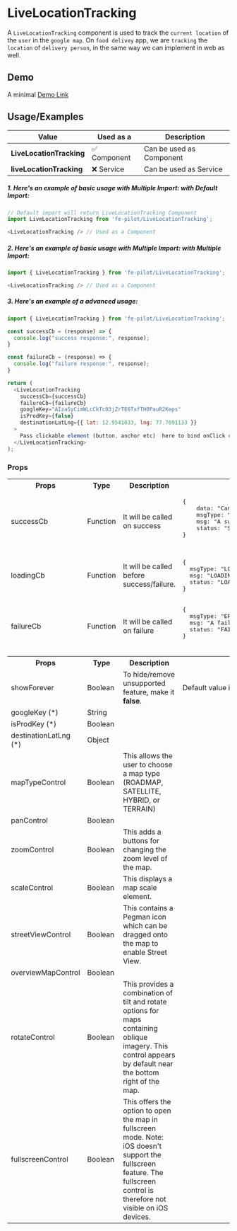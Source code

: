 # LiveLocationTracking

A ```LiveLocationTracking``` component is used to track the ```current location``` of the ```user``` in the ```google map```. On ```food delivey``` app, we are ```tracking``` the ```location``` of ```delivery person```, in the same way we can implement in web as well.


## Demo

A minimal [Demo Link](https://6jpxdq.csb.app/?component=LiveLocationTracking)


## Usage/Examples

| Value |  Used as a  | Description|
|--------- | -------- |-----------------|
| <b>LiveLocationTracking</b> | :white_check_mark: Component | Can be used as Component |
| <b>liveLocationTracking<b> | :x: Service | Can be used as Service |

##### 1. Here's an example of basic usage with Multiple Import: with Default Import:
```javascript
// Default import will return LiveLocationTracking Component
import LiveLocationTracking from 'fe-pilot/LiveLocationTracking';

<LiveLocationTracking /> // Used as a Component

```

##### 2. Here's an example of basic usage with Multiple Import: with Multiple Import:
```javascript
import { LiveLocationTracking } from 'fe-pilot/LiveLocationTracking';

<LiveLocationTracking /> // Used as a Component

```

##### 3. Here's an example of a advanced usage:

```javascript
import { LiveLocationTracking } from 'fe-pilot/LiveLocationTracking';

const successCb = (response) => {
  console.log("success response:", response);
}

const failureCb = (response) => {
  console.log("failure response:", response);
}

return (
  <LiveLocationTracking
    successCb={successCb}
    failureCb={failureCb}
    googleKey="AIzaSyCimWLcCkTc03jZrTE6TxfTH0PauR2Keps"
    isProdKey={false}
    destinationLatLng={{ lat: 12.9541033, lng: 77.7091133 }}
  >
    Pass clickable element (button, anchor etc)  here to bind onClick event
  </LiveLocationTracking>
);

```

### Props

<table>
  <tr>
    <th>
      Props
    </th>
    <th>
      Type
    </th>
    <th>
      Description
    </th>
    <th>
      Response
    </th>
  </tr>
  <tr>
    <td>
        successCb
    </td>
    <td>Function</td>
    <td> It will be called on success</td>
    <td>
      <pre>
{
    data: "Can be array/object/string/number",
    msgType: "SUCCESSFUL",
    msg: "A success msg",
    status: "SUCCESS"
}
      </pre>
    </td>
  </tr>
  <tr>
    <td>
        loadingCb
    </td>
    <td>Function</td>
    <td>
      It will be called before success/failure.
    </td>
    <td>
      <pre>
{
  msgType: "LOADING",
  msg: "LOADING...",
  status: "LOADING"
}
</pre>
    </td>
  </tr>
  <tr>
    <td>
        failureCb
    </td>
    <td>Function</td>
    <td>
      It will be called on failure
    </td>
    <td>
       <pre>
{
  msgType: "ERROR",
  msg: "A failed msg",
  status: "FAILURE"
}
       </pre>
    </td>
  </tr>
  <tr>
    <td></td>
    <td></td>
    <td></td>
    <td></td>
  </tr>
  <th>
    Props
  </th>
  <th>
      Type
  </th>
  <th>
      Description
  </th>
  <th>
      Default Values
  </th>
  <tr>
    <td>
        showForever
    </td>
      <td>Boolean</td>
    <td>To hide/remove unsupported feature, make it <b>false</b>.</td>
    <td>Default value is <b>true</b></td>
  </tr>
  <tr>
    <td>googleKey (*)</td>
    <td>String</td>
    <td></td>
    <td></td>
  </tr>
    <tr>
    <td>isProdKey (*)</td>
    <td>Boolean</td>
    <td></td>
    <td></td>
  </tr>
    <tr>
    <td>destinationLatLng (*)</td>
    <td>Object</td>
    <td></td>
    <td></td>
  </tr>
  <tr>
    <td>mapTypeControl</td>
    <td>Boolean</td>
    <td>This allows the user to choose a map type (ROADMAP, SATELLITE, HYBRID, or TERRAIN)</td>
    <td></td>
  </tr>
    <tr>
    <td>panControl</td>
    <td>Boolean</td>
    <td></td>
    <td></td>
  </tr>
    <tr>
    <td>zoomControl</td>
    <td>Boolean</td>
    <td>This adds a buttons for changing the zoom level of the map. </td>
    <td></td>
  </tr>
    <tr>
    <td>scaleControl</td>
    <td>Boolean</td>
    <td>This displays a map scale element.</td>
    <td></td>
  </tr>
    <tr>
    <td>streetViewControl</td>
    <td>Boolean</td>
    <td>This contains a Pegman icon which can be dragged onto the map to enable Street View.</td>
    <td></td>
  </tr>
    <tr>
    <td>overviewMapControl</td>
    <td>Boolean</td>
    <td></td>
    <td></td>
  </tr>
    <tr>
    <td>rotateControl</td>
    <td>Boolean</td>
    <td>This provides a combination of tilt and rotate options for maps containing oblique imagery. This control appears by default near the bottom right of the map.</td>
    <td></td>
  </tr>
  <tr>
    <td>fullscreenControl</td>
    <td>Boolean</td>
    <td>This offers the option to open the map in fullscreen mode.
    Note: iOS doesn't support the fullscreen feature. The fullscreen control is therefore not visible on iOS devices.
</td>
    <td></td>
  </tr>
</table>


